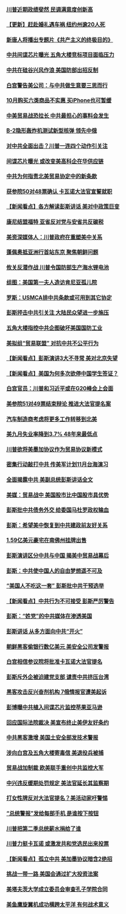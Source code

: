 #### [川普近期政绩斐然 民调满意度创新高](../pages/nsc412/n10767124.md?t=10072131) 

#### [【更新】赶赴婚礼遇车祸 纽约州逾20人死](../pages/nsc412/n10767006.md?t=10072131) 

#### [新唐人将播出专题片《共产主义的终极目的》](../pages/nsc412/n10767004.md?t=10072131) 

#### [中共间谍芯片曝光 五角大楼竞标项目面临压力](../pages/nsc412/n10767062.md?t=10072131) 

#### [中共在硅谷兴风作浪 美国防部出招反制](../pages/nsc412/n10766985.md?t=10072131) 

#### [白宫警告美公司：与中共做生意要三思而行](../pages/nsc412/n10766026.md?t=10072131) 

#### [10月购买六类商品不实惠 买iPhone也可暂缓](../pages/nsc412/n10764637.md?t=10072131) 

#### [中美贸易战恐拉长 中共最担心的事料会发生](../pages/nsc412/n10765864.md?t=10072131) 

#### [B-2隐形轰炸机测试新型核弹 领先中俄](../pages/nsc412/n10764610.md?t=10072131) 

#### [对中共全面出击？川普一连四个动作引关注](../pages/nsc412/n10765620.md?t=10072131) 

#### [间谍芯片曝光 或改变美高科企在华供应链](../pages/nsc412/n10765631.md?t=10072131) 

#### [中共为何指责北美贸易协定中的新条款](../pages/nsc412/n10764045.md?t=10072131) 

#### [获参院50对48票确认 卡瓦诺大法官宣誓就职](../pages/nsc412/n10765530.md?t=10072131) 

#### [【新闻看点】各方解读彭斯讲话 美对中政策巨变](../pages/nsc412/n10765366.md?t=10072131) 

#### [康尼结盟福特 亚省反对党与安省共反碳税](../pages/nsc412/n10765623.md?t=10072131) 

#### [美资深媒体人：川普政府在重塑美中关系](../pages/nsc412/n10764264.md?t=10072131) 

#### [蓬佩奥抵亚洲行首站东京 聚焦朝鲜问题](../pages/nsc412/n10765171.md?t=10072131) 

#### [攸关反潜作战 川普令国防部生产海水锂电池](../pages/nsc412/n10765089.md?t=10072131) 

#### [组图：美国第一夫人造访肯尼亚孤儿院](../pages/nsc412/n10764950.md?t=10072131) 

#### [罗斯：USMCA排中共条款或可用到其它协定](../pages/nsc412/n10764388.md?t=10072131) 

#### [彭斯抨击中共引关注 大陆民众望进一步施压](../pages/nsc412/n10764345.md?t=10072131) 

#### [五角大楼指控中共企图破坏美国国防工业](../pages/nsc412/n10763942.md?t=10072131) 

#### [美拟组“贸易联盟” 对抗中共不公平行为](../pages/nsc412/n10764268.md?t=10072131) 

#### [【新闻看点】彭斯演讲3大不寻常 美对北京失望](../pages/nsc412/n10764060.md?t=10072131) 

#### [【新闻看点】美国为何多次欲停中国学生签证？](../pages/nsc412/n10763657.md?t=10072131) 

#### [白宫官员：川普和习近平或在G20峰会上会面](../pages/nsc412/n10764121.md?t=10072131) 

#### [美参院51对49票结束辩论 推进大法官提名案](../pages/nsc412/n10763808.md?t=10072131) 

#### [汽车制造商考虑将更多工作转移到北美](../pages/nsc412/n10763718.md?t=10072131) 

#### [美九月失业率降到3.7% 48年来最低点](../pages/nsc412/n10763563.md?t=10072131) 

#### [川普欲将美墨加协议作为贸易协议新模式](../pages/nsc412/n10763656.md?t=10072131) 

#### [密集行动敲打中共 传美军计划11月台海演习](../pages/nsc412/n10762348.md?t=10072131) 

#### [全面揭露中共 美副总统彭斯讲话全文](../pages/nsc412/n10762304.md?t=10072131) 

#### [美媒：贸易战中 美国股市比中国股市具优势](../pages/nsc412/n10762779.md?t=10072131) 

#### [彭斯批中共债务外交 给委国马杜罗政权输血](../pages/nsc412/n10762269.md?t=10072131) 

#### [彭斯：希望美中恢复到中共建政前友好关系](../pages/nsc412/n10761924.md?t=10072131) 

#### [1.59亿美元豪宅在南佛州挂牌出售](../pages/nsc412/n10762009.md?t=10072131) 

#### [彭斯演讲区分中共与中国 揭美中贸易战幕后](../pages/nsc412/n10761289.md?t=10072131) 

#### [彭斯：中共使中国人的自由梦想遥不可及](../pages/nsc412/n10761634.md?t=10072131) 

#### [“美国人不吃这一套” 彭斯批中共干预选举](../pages/nsc412/n10760952.md?t=10072131) 

#### [【新闻看点】中共行为不可接受 彭斯严厉警告](../pages/nsc412/n10761342.md?t=10072131) 

#### [彭斯：“姓党”的中共媒体在渗透美国](../pages/nsc412/n10761606.md?t=10072131) 

#### [彭斯讲话 从多方面向中共“开火”](../pages/nsc412/n10760650.md?t=10072131) 

#### [朝鲜黑客偷银行数亿美元 美安全公司发警报](../pages/nsc412/n10761499.md?t=10072131) 

#### [白宫相信参议院将批准卡瓦诺大法官提名](../pages/nsc412/n10761147.md?t=10072131) 

#### [彭斯斥外企被迫建党支部 谴责中共挤压台湾](../pages/nsc412/n10761443.md?t=10072131) 

#### [黑客攻击反兴奋剂机构  7俄情报官遭美起诉](../pages/nsc412/n10761055.md?t=10072131) 

#### [彭博曝中共植入间谍芯片监控苹果亚马逊](../pages/nsc412/n10761192.md?t=10072131) 

#### [回应国际法院裁决 美宣布终止美伊友好条约](../pages/nsc412/n10760153.md?t=10072131) 

#### [中共黑客激增 美国土安全部发技术警报](../pages/nsc412/n10760423.md?t=10072131) 

#### [涉向白宫及五角大楼寄毒信 美退役兵被捕](../pages/nsc412/n10759571.md?t=10072131) 

#### [贸易战加制裁 欧美联手重创中共监控大军](../pages/nsc412/n10759231.md?t=10072131) 

#### [中兴违反缓期处罚规定 美法官延长其监察期](../pages/nsc412/n10759508.md?t=10072131) 

#### [打女性牌反对大法官提名？美活动家吁警惕](../pages/nsc412/n10759145.md?t=10072131) 

#### [“总统警报”发给每部手机  是谁按下按钮](../pages/nsc412/n10759228.md?t=10072131) 

#### [川普把第二季总统薪水捐给了谁](../pages/nsc412/n10759156.md?t=10072131) 

#### [川普力挺卡瓦诺 或激发共和党选民出来投票](../pages/nsc412/n10758734.md?t=10072131) 

#### [【新闻看点】孤立中共 美加墨协议暗含2绝招](../pages/nsc412/n10758960.md?t=10072131) 

#### [挑战一带一路 美国会通过扩大投资法案](../pages/nsc412/n10759148.md?t=10072131) 

#### [美塔夫茨大学成立委员会审查孔子学院合同](../pages/nsc412/n10759094.md?t=10072131) 

#### [美鱼鹰旋翼机成功横跨太平洋 有何战术意义](../pages/nsc412/n10758986.md?t=10072131) 

